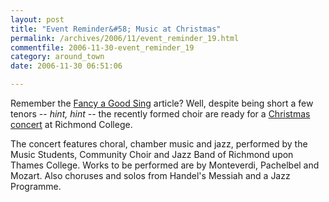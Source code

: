 ```yaml
---
layout: post
title: "Event Reminder&#58; Music at Christmas"
permalink: /archives/2006/11/event_reminder_19.html
commentfile: 2006-11-30-event_reminder_19
category: around_town
date: 2006-11-30 06:51:06

---
```


Remember the [Fancy a Good Sing](/archives/2006/10/fancy_a_good_si.html) article? Well, despite being short a few tenors -- *hint, hint* -- the recently formed choir are ready for a [Christmas concert](/event/Concert/200611300948) at Richmond College.

The concert features choral, chamber music and jazz, performed by the Music Students, Community Choir and Jazz Band of Richmond upon Thames College. Works to be performed are by Monteverdi, Pachelbel and Mozart. Also choruses and solos from Handel's Messiah and a Jazz Programme.

